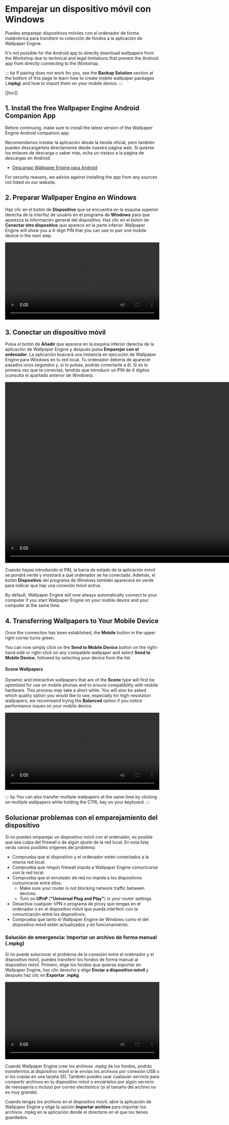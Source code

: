 # Emparejar un dispositivo móvil con Windows

Puedes emparejar dispositivos móviles con el ordenador de forma inalámbrica para transferir tu colección de fondos a la aplicación de Wallpaper Engine.

It's not possible for the Android app to directly download wallpapers from the Workshop due to technical and legal limitations that prevent the Android app from directly connecting to the Workshop.

::: tip
If pairing does not work for you, see the **Backup Solution** section at the bottom of this page to learn how to create mobile wallpaper packages (**.mpkg**) and how to import them on your mobile device.
:::

[[toc]]

## 1. Install the free Wallpaper Engine Android Companion App

Before continuing, make sure to install the latest version of the Wallpaper Engine Android companion app.

Recomendamos instalar la aplicación desde la tienda oficial, pero también puedes descargártela directamente desde nuestra página web. Si quieres los enlaces de descarga o saber más, echa un vistazo a la página de descargas en Android:

* [Descargar Wallpaper Engine para Android](https://www.wallpaperengine.io/android/)

For security reasons, we advise against installing the app from any sources not listed on our website.

## 2. Preparar Wallpaper Engine en Windows

Haz clic en el botón de **Dispositivo** que se encuentra en la esquina superior derecha de la interfaz de usuario en el programa de **Windows**  para que aparezca la información general del dispositivo. Haz clic en el botón de **Conectar otro dispositivo** que aparece en la parte inferior. Wallpaper Engine will show you a 4-digit PIN that you can use to pair one mobile device in the next step.

<video width="100%" controls autoplay loop>
  <source src="/videos/mobile_pin.mp4" type="video/mp4">
  Tu navegador no admite la etiqueta de vídeo.
</video>

## 3. Conectar un dispositivo móvil

Pulsa el botón de **Añadir** que aparece en la esquina inferior derecha de la aplicación de Wallpaper Engine y después pulsa **Emparejar con el ordenador**. La aplicación buscará una instancia en ejecución de Wallpaper Engine para Windows en tu red local. Tu ordenador debería de aparecer pasados unos segundos y, si lo pulsas, podrás conectarte a él. Si es la primera vez que te conectas, tendrás que introducir un PIN de 4 dígitos (consulta el apartado anterior de Windows).

<video height="590px" style="display:block;margin:0 auto;" controls autoplay loop>
  <source src="/videos/mobile_connect.mp4" type="video/mp4">
  Tu navegador no admite la etiqueta de vídeo.
</video>

Cuando hayas introducido el PIN, la barra de estado de la aplicación móvil se pondrá verde y mostrará a qué ordenador se ha conectado. Además, el botón **Dispositivo** del programa de Windows también aparecerá en verde para indicar que hay una conexión móvil activa.

By default, Wallpaper Engine will now always automatically connect to your computer if you start Wallpaper Engine on your mobile device and your computer at the same time.

## 4. Transferring Wallpapers to Your Mobile Device

Once the connection has been established, the **Mobile** button in the upper right corner turns green.

You can now simply click on the **Send to Mobile Device** button on the right-hand side or right-click on any compatible wallpaper and select **Send to Mobile Device**, followed by selecting your device from the list.

#### Scene Wallpapers

Dynamic and interactive wallpapers that are of the **Scene** type will first be optimized for use on mobile phones and to ensure compatibility with mobile hardware. This process may take a short while. You will also be asked which quality option you would like to use, especially for high-resolution wallpapers, we recommend trying the **Balanced** option if you notice performance issues on your mobile device.

<video width="100%" controls autoplay loop>
  <source src="/videos/mobile_transfer.mp4" type="video/mp4">
  Tu navegador no admite la etiqueta de vídeo.
</video>

::: tip
You can also transfer multiple wallpapers at the same time by clicking on multiple wallpapers while holding the CTRL key on your keyboard.
:::

## Solucionar problemas con el emparejamiento del dispositivo

Si no puedes emparejar un dispositivo móvil con el ordenador, es posible que sea culpa del firewall o de algún ajuste de la red local. En esta lista verás varios posibles orígenes del problema:

* Comprueba que el dispositivo y el ordenador estén conectados a la misma red local.
* Comprueba que ningún firewall impida a Wallpaper Engine comunicarse con la red local.
* Comprueba que el enrutador de red no impida a los dispositivos comunicarse entre ellos.
    * Make sure your router is not blocking network traffic between devices.
    * Turn on **UPnP** (**"Universal Plug and Play"**) in your router settings.
* Desactiva cualquier VPN o programa de proxy que tengas en el ordenador o en el dispositivo móvil que pueda interferir con la comunicación entre los dispositivos.
* Comprueba que tanto el Wallpaper Engine de Windows como el del dispositivo móvil estén actualizados y en funcionamiento.

### Solución de emergencia: Importar un archivo de forma manual (.mpkg)

Si no puede solucionar el problema de la conexión entre el ordenador y el dispositivo móvil, puedes transferir los fondos de forma manual al dispositivo móvil. Primero, elige los fondos que quieras exportar en Wallpaper Engine, haz clic derecho y elige **Enviar a dispositivo móvil** y después haz clic en **Exportar .mpkg**.

<video width="100%" controls autoplay loop>
  <source src="/videos/mobile_export.mp4" type="video/mp4">
  Tu navegador no admite la etiqueta de vídeo.
</video>

Cuando Wallpaper Engine cree los archivos .mpkg de los fondos, podrás transferirlos al dispositivo móvil si le envías los archivos por conexión USB o si los copias en una tarjeta SD. También puedes usar cualquier servicio para compartir archivos en tu dispositivo móvil o enviártelos por algún servicio de mensajería o incluso por correo electrónico (si el tamaño del archivo no es muy grande).

Cuando tengas los archivos en el dispositivo móvil, abre la aplicación de Wallpaper Engine y elige la opción **Importar archivo** para importar los archivos .mpkg en la aplicación desde el directorio en el que los tienes guardados.